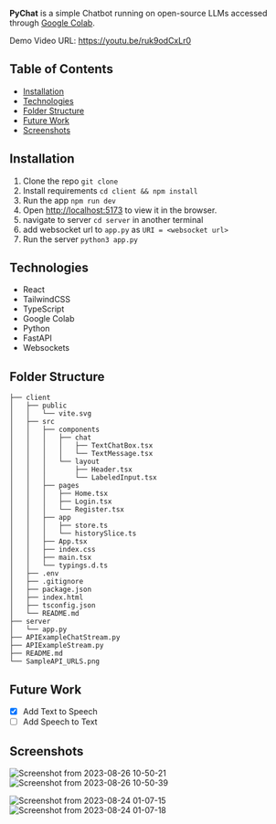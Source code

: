 **PyChat** is a simple Chatbot running on open-source LLMs accessed through [Google Colab](https://colab.research.google.com/drive/1BkL7zYVYtn0JPYKMPJ0tJmK-zMtINx0P?usp=sharing&authuser=1#scrollTo=T6oyrr4X0wc2). 

Demo Video URL: https://youtu.be/ruk9odCxLr0

## Table of Contents
- [Installation](#installation)
- [Technologies](#technologies)
- [Folder Structure](#folder-structure)
- [Future Work](#future-work)
- [Screenshots](#screenshots)

## Installation
1. Clone the repo
   ```git clone```
2. Install requirements
    ```cd client && npm install```
3. Run the app
    ```npm run dev```
4. Open [http://localhost:5173](http://localhost:5173) to view it in the browser.
5. navigate to server `cd server` in another terminal
6. add websocket url to `app.py` as `URI = <websocket url>`
6. Run the server `python3 app.py`

## Technologies
- React
- TailwindCSS
- TypeScript
- Google Colab
- Python
- FastAPI
- Websockets

## Folder Structure
```
├── client
│   ├── public
│   │   └── vite.svg
│   ├── src
│   │   ├── components
│   │   │   ├── chat
│   │   │   │   ├── TextChatBox.tsx
│   │   │   │   └── TextMessage.tsx
│   │   │   └── layout
│   │   │       ├── Header.tsx
│   │   │       └── LabeledInput.tsx
│   │   ├── pages
│   │   │   ├── Home.tsx
│   │   │   ├── Login.tsx
│   │   │   └── Register.tsx
│   │   ├── app
│   │   │   ├── store.ts
│   │   │   └── historySlice.ts
│   │   ├── App.tsx
│   │   ├── index.css
│   │   ├── main.tsx
│   │   └── typings.d.ts
│   ├── .env
│   ├── .gitignore
│   ├── package.json
│   ├── index.html
│   ├── tsconfig.json
│   └── README.md
├── server
│   └── app.py
├── APIExampleChatStream.py
├── APIExampleStream.py
├── README.md
└── SampleAPI_URLS.png
```

## Future Work
- [x] Add Text to Speech
- [ ] Add Speech to Text

## Screenshots
![Screenshot from 2023-08-26 10-50-21](https://github.com/singwithaashish/pychat-private/assets/52033403/7be9676a-3b26-4cde-803d-adfef6609c21)
![Screenshot from 2023-08-26 10-50-39](https://github.com/singwithaashish/pychat-private/assets/52033403/81e9d3e1-0697-4560-92fd-e6478f483f23)

![Screenshot from 2023-08-24 01-07-15](https://github.com/singwithaashish/pychat-private/assets/52033403/bfa8865b-68d3-4171-88d2-b79a669951ff)
![Screenshot from 2023-08-24 01-07-18](https://github.com/singwithaashish/pychat-private/assets/52033403/db5ba4f2-3e65-4947-afdf-38f0bb9d4103)




